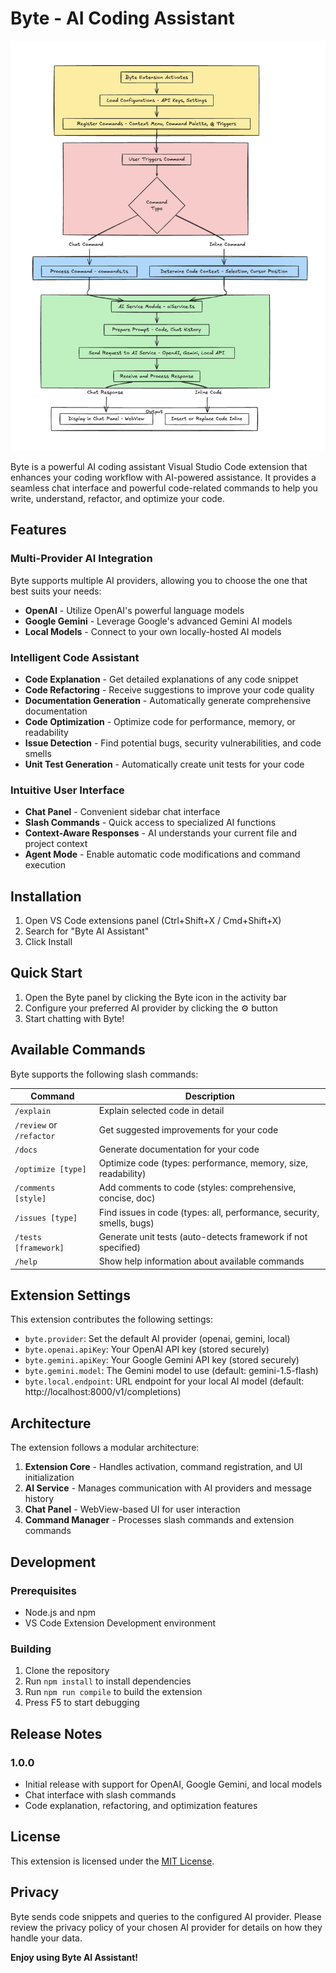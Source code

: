 # Byte - AI Coding Assistant

![Project Architecture and Flow](public/architect.png)

Byte is a powerful AI coding assistant Visual Studio Code extension that enhances your coding workflow with AI-powered assistance. It provides a seamless chat interface and powerful code-related commands to help you write, understand, refactor, and optimize your code.

## Features

### Multi-Provider AI Integration
Byte supports multiple AI providers, allowing you to choose the one that best suits your needs:
- **OpenAI** - Utilize OpenAI's powerful language models
- **Google Gemini** - Leverage Google's advanced Gemini AI models
- **Local Models** - Connect to your own locally-hosted AI models

### Intelligent Code Assistant
- **Code Explanation** - Get detailed explanations of any code snippet
- **Code Refactoring** - Receive suggestions to improve your code quality
- **Documentation Generation** - Automatically generate comprehensive documentation
- **Code Optimization** - Optimize code for performance, memory, or readability
- **Issue Detection** - Find potential bugs, security vulnerabilities, and code smells
- **Unit Test Generation** - Automatically create unit tests for your code

### Intuitive User Interface
- **Chat Panel** - Convenient sidebar chat interface
- **Slash Commands** - Quick access to specialized AI functions
- **Context-Aware Responses** - AI understands your current file and project context
- **Agent Mode** - Enable automatic code modifications and command execution

## Installation

1. Open VS Code extensions panel (Ctrl+Shift+X / Cmd+Shift+X)
2. Search for "Byte AI Assistant"
3. Click Install

## Quick Start

1. Open the Byte panel by clicking the Byte icon in the activity bar
2. Configure your preferred AI provider by clicking the ⚙️ button
3. Start chatting with Byte!

## Available Commands

Byte supports the following slash commands:

| Command | Description |
|---------|-------------|
| `/explain` | Explain selected code in detail |
| `/review` or `/refactor` | Get suggested improvements for your code |
| `/docs` | Generate documentation for your code |
| `/optimize [type]` | Optimize code (types: performance, memory, size, readability) |
| `/comments [style]` | Add comments to code (styles: comprehensive, concise, doc) |
| `/issues [type]` | Find issues in code (types: all, performance, security, smells, bugs) |
| `/tests [framework]` | Generate unit tests (auto-detects framework if not specified) |
| `/help` | Show help information about available commands |

## Extension Settings

This extension contributes the following settings:

* `byte.provider`: Set the default AI provider (openai, gemini, local)
* `byte.openai.apiKey`: Your OpenAI API key (stored securely)
* `byte.gemini.apiKey`: Your Google Gemini API key (stored securely)
* `byte.gemini.model`: The Gemini model to use (default: gemini-1.5-flash)
* `byte.local.endpoint`: URL endpoint for your local AI model (default: http://localhost:8000/v1/completions)

## Architecture

The extension follows a modular architecture:

1. **Extension Core** - Handles activation, command registration, and UI initialization
2. **AI Service** - Manages communication with AI providers and message history
3. **Chat Panel** - WebView-based UI for user interaction
4. **Command Manager** - Processes slash commands and extension commands

## Development

### Prerequisites
- Node.js and npm
- VS Code Extension Development environment

### Building
1. Clone the repository
2. Run `npm install` to install dependencies
3. Run `npm run compile` to build the extension
4. Press F5 to start debugging

## Release Notes

### 1.0.0
- Initial release with support for OpenAI, Google Gemini, and local models
- Chat interface with slash commands
- Code explanation, refactoring, and optimization features

## License

This extension is licensed under the [MIT License](LICENSE).

## Privacy

Byte sends code snippets and queries to the configured AI provider. Please review the privacy policy of your chosen AI provider for details on how they handle your data.

**Enjoy using Byte AI Assistant!**
